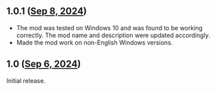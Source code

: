 ## 1.0.1 ([Sep 8, 2024](https://github.com/ramensoftware/windhawk-mods/blob/2914b84cba2528701e51fcb904fe379e9bfd982d/mods/notifications-placement.wh.cpp))

* The mod was tested on Windows 10 and was found to be working correctly. The mod name and description were updated accordingly.
* Made the mod work on non-English Windows versions.

## 1.0 ([Sep 6, 2024](https://github.com/ramensoftware/windhawk-mods/blob/2bc5971618b258d5d262c1327fba3491bdf9798b/mods/notifications-placement.wh.cpp))

Initial release.
